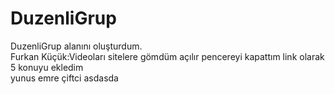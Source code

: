 # DuzenliGrup
DuzenliGrup alanını oluşturdum.<br>
Furkan Küçük:Videoları sitelere gömdüm açılır pencereyi kapattım link olarak 5 konuyu ekledim<br>
yunus emre çiftci
asdasda
